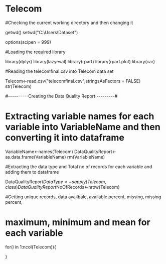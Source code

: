 # Telecom 

#Checking the current working directory and then changing it

getwd()
setwd("C:\\Users\\Dataset")

options(scipen = 999)

#Loading the required library

library(dplyr)
library(lazyeval)
library(rpart)
library(rpart.plot)
library(car)


#Reading the telecomfinal.csv into Telecom data set

Telecom<-read.csv("telecomfinal.csv",stringsAsFactors = FALSE)
str(Telecom)

#----------Creating the Data Quality Report ---------#

# Extracting variable names for each variable into VariableName and then converting it into dataframe

VariableName<-names(Telecom)
DataQualityReport<-as.data.frame(VariableName)
rm(VariableName)

#Extracting the data type and Total no of records for each variable and adding them to dataframe

DataQualityReport$DataType<-sapply(Telecom,class)
DataQualityReport$NoOfRecords<-nrow(Telecom)

#Getting unique records, data availbale, available percent, missing, missing percent, 
# maximum, minimum and mean for each variable  

for(i in 1:ncol(Telecom)){

}
   

